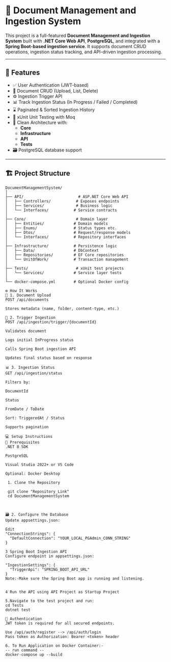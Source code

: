 # 📄 Document Management and Ingestion System

This project is a full-featured **Document Management and Ingestion System** built with **.NET Core Web API**, **PostgreSQL**, and integrated with a **Spring Boot-based ingestion service**. It supports document CRUD operations, ingestion status tracking, and API-driven ingestion processing.

---

## 🚀 Features

- ✅ User Authentication (JWT-based)
- 📁 Document CRUD (Upload, List, Delete)
- ⚙️ Ingestion Trigger API
- 📊 Track Ingestion Status (In Progress / Failed / Completed)
- ⌛ Paginated & Sorted Ingestion History
- 🧪 xUnit Unit Testing with Moq
- 🧱 Clean Architecture with:
  - **Core**
  - **Infrastructure**
  - **API**
  - **Tests**
- 🗃️ PostgreSQL database support

---

## 🏗️ Project Structure

```plaintext
DocumentManagementSystem/
│
├── API/                        # ASP.NET Core Web API
│   ├── Controllers/           # Exposes endpoints
│   ├── Services/              # Business logic
│   └── Interfaces/           # Service contracts
│
├── Core/                      # Domain layer
│   ├── Entities/             # Domain models
│   ├── Enums/                # Status types etc.
│   ├── Dtos/                 # Request/response models
│   └── Interfaces/           # Repository interfaces
│
├── Infrastructure/           # Persistence logic
│   ├── Data/                 # DbContext
│   ├── Repositories/         # EF Core repositories
│   └── UnitOfWork/           # Transaction management
│
├── Tests/                     # xUnit test projects
│   └── Services/             # Service layer tests
│
└── docker-compose.yml        # Optional Docker config

⚙️ How It Works
📄 1. Document Upload
POST /api/documents

Stores metadata (name, folder, content-type, etc.)

🚀 2. Trigger Ingestion
POST /api/ingestion/trigger/{documentId}

Validates document

Logs initial InProgress status

Calls Spring Boot ingestion API

Updates final status based on response

📊 3. Ingestion Status
GET /api/ingestion/status

Filters by:

DocumentId

Status

FromDate / ToDate

Sort: TriggeredAt / Status

Supports pagination

💻 Setup Instructions
🧱 Prerequisites
.NET 8 SDK

PostgreSQL

Visual Studio 2022+ or VS Code

Optional: Docker Desktop

 1. Clone the Repository

 git clone "Repository_Link"
 cd DocumentManagementSystem



🗃️ 2. Configure the Database
Update appsettings.json:

Edit
"ConnectionStrings": {
  "DefaultConnection": "YOUR_LOCAL_PGAdmin_CONN_STRING"
}

3 Spring Boot Ingestion API
Configure endpoint in appsettings.json:

"IngestionSettings": {
  "TriggerApi": "SPRING_BOOT_API_URL"
}
Note:-Make sure the Spring Boot app is running and listening.


4 Run the API using API Project as Startup Project

5.Navigate to the test project and run:
cd Tests
dotnet test

🔐 Authentication
JWT token is required for all secured endpoints.

Use /api/auth/register --> /api/auth/login 
Pass token as Authorization: Bearer <token> header 

6. To Run Application on Docker Container:-
-- run command --
docker-compose up --build
 

